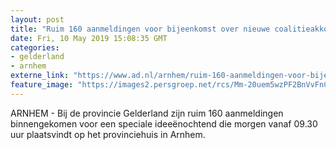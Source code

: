 ```yaml
---
layout: post
title: "Ruim 160 aanmeldingen voor bijeenkomst over nieuwe coalitieakkoord Gelderland"
date: Fri, 10 May 2019 15:08:35 GMT
categories: 
- gelderland 
- arnhem 
externe_link: "https://www.ad.nl/arnhem/ruim-160-aanmeldingen-voor-bijeenkomst-over-nieuwe-coalitieakkoord-gelderland~aeed6c74/"
feature_image: "https://images2.persgroep.net/rcs/Mm-20uem5wzPF2BnVvFnCZVDUZg/diocontent/124026089/_fitwidth/400/?appId=21791a8992982cd8da851550a453bd7f&quality=0.7"
---
```


ARNHEM - Bij de provincie Gelderland zijn ruim 160 aanmeldingen binnengekomen voor een speciale ideeënochtend die morgen vanaf 09.30 uur plaatsvindt op het provinciehuis in Arnhem.
